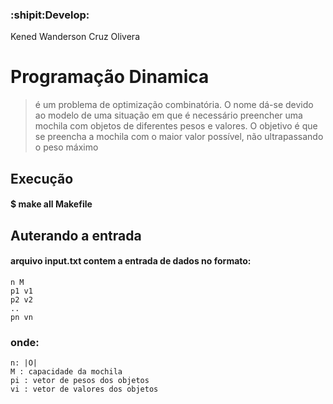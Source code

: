 ### :shipit:Develop: 
Kened Wanderson Cruz Olivera 
# Programação Dinamica
 > é um problema de optimização combinatória. O nome dá-se devido ao modelo de uma situação em que é necessário preencher uma mochila 
 com objetos de diferentes pesos e valores. O objetivo é que se preencha a mochila com o maior valor possível, não ultrapassando o peso máximo
## Execução
#### $ make all Makefile

## Auterando a entrada
#### arquivo input.txt contem a entrada de dados no formato:
```
n M 
p1 v1 
p2 v2 
.. 
pn vn 
```

### onde: 
```
n: |O| 
M : capacidade da mochila 
pi : vetor de pesos dos objetos 
vi : vetor de valores dos objetos 
```
